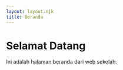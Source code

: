 ```yaml
---
layout: layout.njk
title: Beranda
---
```


# Selamat Datang

Ini adalah halaman beranda dari web sekolah.